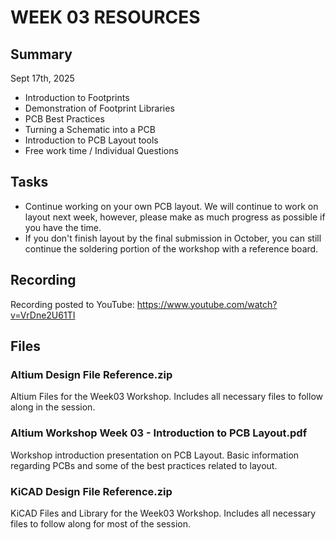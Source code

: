 # WEEK 03 RESOURCES

## Summary

Sept 17th, 2025

- Introduction to Footprints
- Demonstration of Footprint Libraries
- PCB Best Practices
- Turning a Schematic into a PCB
- Introduction to PCB Layout tools
- Free work time / Individual Questions

## Tasks

- Continue working on your own PCB layout. We will continue to work on layout next week, however, please make as much progress as possible if you have the time.
- If you don't finish layout by the final submission in October, you can still continue the soldering portion of the workshop with a reference board.

## Recording

Recording posted to YouTube: https://www.youtube.com/watch?v=VrDne2U61TI

## Files
### Altium Design File Reference.zip
Altium Files for the Week03 Workshop. Includes all necessary files to follow along in the session.

### Altium Workshop Week 03 - Introduction to PCB Layout.pdf
Workshop introduction presentation on PCB Layout. Basic information regarding PCBs and some of the best practices related to layout.

### KiCAD Design File Reference.zip
KiCAD Files and Library for the Week03 Workshop. Includes all necessary files to follow along for most of the session.
